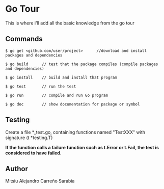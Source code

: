 # Go Tour
 
This is where i'll add all the basic knowledge from the go tour

## Commands
```
$ go get <github.com/user/project>      //download and install packages and dependencies
```

```
$ go build      // test that the package compiles (compile packages and dependencies)
```

```
$ go install    // build and install that program 
```

```
$ go test       // run the test
```

```
$ go run        // compile and run Go program
```

```
$ go doc        // show documentation for package or symbol
```

## Testing

Create a file *_test.go, containing functions named "TestXXX" with signature (t *testing.T)

**If the function calls a failure function such as t.Error or t.Fail, the test is considered to have failed.**

## Author

Mitsiu Alejandro Carreño Sarabia
